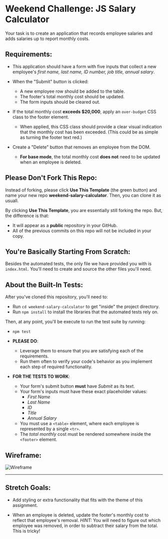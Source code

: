 # Weekend Challenge: JS Salary Calculator

Your task is to create an application that records employee salaries and adds salaries up to report monthly costs.

## Requirements:

* This application should have a form with five inputs that collect a new employee's *first name, last name, ID number, job title, annual salary*.

* When the "Submit" button is clicked:
    * A new employee row should be added to the table.
    * The footer's total monthly cost should be updated.
    * The form inputs should be cleared out.

* If the total monthly cost **exceeds $20,000**, apply an `over-budget` CSS class to the footer element.
    * When applied, this CSS class should provide a clear visual indication that the monthly cost has been exceeded. (This could be as simple as turning the footer text red.)

* Create a "Delete" button that removes an employee from the DOM.
    * **For base mode**, the total monthly cost **does not** need to be updated when an employee is deleted.

## Please Don't Fork This Repo:

Instead of forking, please click **Use This Template** (the green button) and name your new repo **weekend-salary-calculator**. Then, you can clone it as usuall.

By clicking **Use This Template**, you are essentially still forking the repo. But, the difference is that:
* It will appear as a **public** repository in your GitHub.
* All of the previous commits on this repo will not be included in your copy.

## You're Basically Starting From Scratch:

Besides the automated tests, the only file we have provided you with is `index.html`. You'll need to create and source the other files you'll need.

## About the Built-In Tests:

After you've cloned this repository, you'll need to:
* Run `cd weekend-salary-calculator` to get "inside" the project directory.
* Run `npm install` to install the libraries that the automated tests rely on.

Then, at any point, you'll be execute to run the test suite by running:
* `npm test`

* **PLEASE DO**:
    * Leverage them to ensure that you are satisfying each of the requirements.
    * Run them often to verify your code's behavior as you implement each step of required functionality.

* **FOR THE TESTS TO WORK**:
    * Your form's submit button **must** have *Submit* as its text.
    * Your form's inputs must have these exact placeholder values:
        * *First Name*
        * *Last Name*
        * *ID*
        * *Title*
        * *Annual Salary*
    * You must use a `<table>` element, where each employee is represented by a single `<tr>`.
    * The *total monthly* cost must be rendered somewhere inside the `<footer>` element.

## Wireframe:

![Wireframe](salary-calc-wireframe.png)

---

## Stretch Goals:

* Add styling or extra functionality that fits with the theme of this assignment.

* When an employee is deleted, update the footer's monthly cost to reflect that employee's removal. _HINT:_ You will need to figure out which employee was removed, in order to subtract their salary from the total. This is tricky! 


